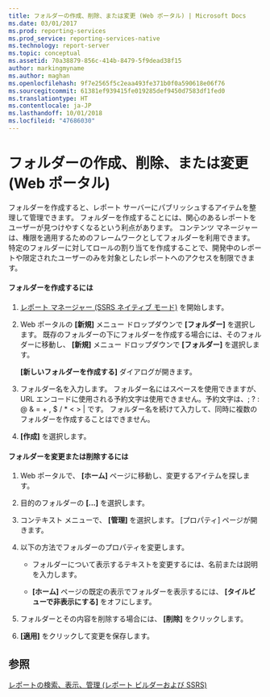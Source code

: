 ```yaml
---
title: フォルダーの作成、削除、または変更 (Web ポータル) | Microsoft Docs
ms.date: 03/01/2017
ms.prod: reporting-services
ms.prod_service: reporting-services-native
ms.technology: report-server
ms.topic: conceptual
ms.assetid: 70a38879-856c-414b-8479-5f9dead38f15
author: markingmyname
ms.author: maghan
ms.openlocfilehash: 9f7e2565f5c2eaa493fe371b0f0a590618e06f76
ms.sourcegitcommit: 61381ef939415fe019285def9450d7583df1fed0
ms.translationtype: HT
ms.contentlocale: ja-JP
ms.lasthandoff: 10/01/2018
ms.locfileid: "47686030"
---
```

# <a name="create-delete-or-modify-a-folder-web-portal"></a>フォルダーの作成、削除、または変更 (Web ポータル)
  フォルダーを作成すると、レポート サーバーにパブリッシュするアイテムを整理して管理できます。 フォルダーを作成することには、関心のあるレポートをユーザーが見つけやすくなるという利点があります。 コンテンツ マネージャーは、権限を適用するためのフレームワークとしてフォルダーを利用できます。 特定のフォルダーに対してロールの割り当てを作成することで、開発中のレポートや限定されたユーザーのみを対象としたレポートへのアクセスを制限できます。  
  
#### <a name="to-create-a-folder"></a>フォルダーを作成するには  
  
1.  [レポート マネージャー &#40;SSRS ネイティブ モード&#41;](http://msdn.microsoft.com/library/80949f9d-58f5-48e3-9342-9e9bf4e57896) を開始します。  
  
2.  Web ポータルの **[新規]** メニュー ドロップダウンで **[フォルダー]** を選択します。 既存のフォルダーの下にフォルダーを作成する場合には、そのフォルダーに移動し、 **[新規]** メニュー ドロップダウンで **[フォルダー]** を選択します。  
  
     **[新しいフォルダーを作成する]** ダイアログが開きます。  
  
3.  フォルダー名を入力します。 フォルダー名にはスペースを使用できますが、URL エンコードに使用される予約文字は使用できません。予約文字は、\; \?  \: \@ \& \= \+ \, \$ \/ \* \< \> \| です。 フォルダー名を続けて入力して、同時に複数のフォルダーを作成することはできません。  
  
4.  **[作成]** を選択します。  
  
#### <a name="to-modify-or-delete-a-folder"></a>フォルダーを変更または削除するには  
  
1.  Web ポータルで、 **[ホーム]** ページに移動し、変更するアイテムを探します。  
  
2.  目的のフォルダーの **[...]** を選択します。  
  
3.  コンテキスト メニューで、 **[管理]** を選択します。 [プロパティ] ページが開きます。  
  
4.  以下の方法でフォルダーのプロパティを変更します。  
  
    -   フォルダーについて表示するテキストを変更するには、名前または説明を入力します。  
  
    -   **[ホーム]** ページの既定の表示でフォルダーを表示するには、 **[タイルビューで非表示にする]** をオフにします。  
  
5.  フォルダーとその内容を削除する場合には、 **[削除]** をクリックします。  
  
6.  **[適用]** をクリックして変更を保存します。  
  
## <a name="see-also"></a>参照  
 [レポートの検索、表示、管理 (レポート ビルダーおよび SSRS)](../../reporting-services/report-builder/finding-viewing-and-managing-reports-report-builder-and-ssrs.md)  
  
  
